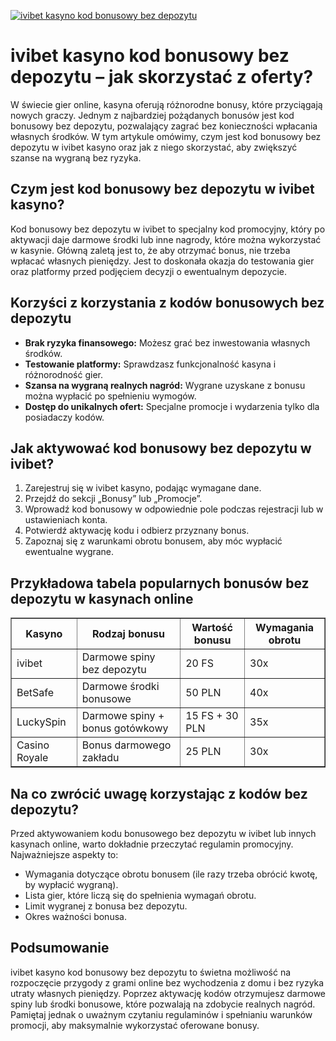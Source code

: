 [![ivibet kasyno kod bonusowy bez depozytu](https://123-caf.pages.dev/gitsignup.png)](https://vrmoo.ru/Bt82HjjY)

<h1>ivibet kasyno kod bonusowy bez depozytu – jak skorzystać z oferty?</h1> <p>W świecie gier online, kasyna oferują różnorodne bonusy, które przyciągają nowych graczy. Jednym z najbardziej pożądanych bonusów jest kod bonusowy bez depozytu, pozwalający zagrać bez konieczności wpłacania własnych środków. W tym artykule omówimy, czym jest kod bonusowy bez depozytu w ivibet kasyno oraz jak z niego skorzystać, aby zwiększyć szanse na wygraną bez ryzyka.</p>  <h2>Czym jest kod bonusowy bez depozytu w ivibet kasyno?</h2> <p>Kod bonusowy bez depozytu w ivibet to specjalny kod promocyjny, który po aktywacji daje darmowe środki lub inne nagrody, które można wykorzystać w kasynie. Główną zaletą jest to, że aby otrzymać bonus, nie trzeba wpłacać własnych pieniędzy. Jest to doskonała okazja do testowania gier oraz platformy przed podjęciem decyzji o ewentualnym depozycie.</p>  <h2>Korzyści z korzystania z kodów bonusowych bez depozytu</h2> <ul>   <li><strong>Brak ryzyka finansowego:</strong> Możesz grać bez inwestowania własnych środków.</li>   <li><strong>Testowanie platformy:</strong> Sprawdzasz funkcjonalność kasyna i różnorodność gier.</li>   <li><strong>Szansa na wygraną realnych nagród:</strong> Wygrane uzyskane z bonusu można wypłacić po spełnieniu wymogów.</li>   <li><strong>Dostęp do unikalnych ofert:</strong> Specjalne promocje i wydarzenia tylko dla posiadaczy kodów.</li> </ul>  <h2>Jak aktywować kod bonusowy bez depozytu w ivibet?</h2> <ol>   <li>Zarejestruj się w ivibet kasyno, podając wymagane dane.</li>   <li>Przejdź do sekcji „Bonusy” lub „Promocje”.</li>   <li>Wprowadź kod bonusowy w odpowiednie pole podczas rejestracji lub w ustawieniach konta.</li>   <li>Potwierdź aktywację kodu i odbierz przyznany bonus.</li>   <li>Zapoznaj się z warunkami obrotu bonusem, aby móc wypłacić ewentualne wygrane.</li> </ol>  <h2>Przykładowa tabela popularnych bonusów bez depozytu w kasynach online</h2> <table border="1" cellspacing="0" cellpadding="5">   <thead>     <tr>       <th>Kasyno</th>       <th>Rodzaj bonusu</th>       <th>Wartość bonusu</th>       <th>Wymagania obrotu</th>     </tr>   </thead>   <tbody>     <tr>       <td>ivibet</td>       <td>Darmowe spiny bez depozytu</td>       <td>20 FS</td>       <td>30x</td>     </tr>     <tr>       <td>BetSafe</td>       <td>Darmowe środki bonusowe</td>       <td>50 PLN</td>       <td>40x</td>     </tr>     <tr>       <td>LuckySpin</td>       <td>Darmowe spiny + bonus gotówkowy</td>       <td>15 FS + 30 PLN</td>       <td>35x</td>     </tr>     <tr>       <td>Casino Royale</td>       <td>Bonus darmowego zakładu</td>       <td>25 PLN</td>       <td>30x</td>     </tr>   </tbody> </table>  <h2>Na co zwrócić uwagę korzystając z kodów bez depozytu?</h2> <p>Przed aktywowaniem kodu bonusowego bez depozytu w ivibet lub innych kasynach online, warto dokładnie przeczytać regulamin promocyjny. Najważniejsze aspekty to:</p> <ul>   <li>Wymagania dotyczące obrotu bonusem (ile razy trzeba obrócić kwotę, by wypłacić wygraną).</li>   <li>Lista gier, które liczą się do spełnienia wymagań obrotu.</li>   <li>Limit wygranej z bonusa bez depozytu.</li>   <li>Okres ważności bonusa.</li> </ul>  <h2>Podsumowanie</h2> <p>ivibet kasyno kod bonusowy bez depozytu to świetna możliwość na rozpoczęcie przygody z grami online bez wychodzenia z domu i bez ryzyka utraty własnych pieniędzy. Poprzez aktywację kodów otrzymujesz darmowe spiny lub środki bonusowe, które pozwalają na zdobycie realnych nagród. Pamiętaj jednak o uważnym czytaniu regulaminów i spełnianiu warunków promocji, aby maksymalnie wykorzystać oferowane bonusy.</p>